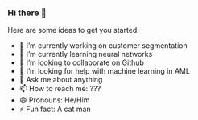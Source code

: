 ### Hi there 👋

Here are some ideas to get you started:

- 🔭 I’m currently working on customer segmentation
- 🌱 I’m currently learning neural networks
- 👯 I’m looking to collaborate on Github 
- 🤔 I’m looking for help with machine learning in AML
- 💬 Ask me about anything
- 📫 How to reach me: ???
- 😄 Pronouns: He/Him
- ⚡ Fun fact: A cat man
